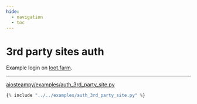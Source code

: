 ```yaml
---
hide:
  - navigation
  - toc
---
```


# 3rd party sites auth

Example login on [loot.farm](https://loot.farm).

---

[aiosteampy/examples/auth_3rd_party_site.py](https://github.com/somespecialone/aiosteampy/blob/master/examples/auth_3rd_party_site.py)

```python
{% include "../../examples/auth_3rd_party_site.py" %}
```
